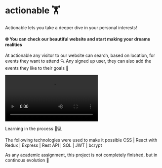 # actionable 🏋️
Actionable lets you take a deeper dive in your personal interests!

#### 🌐 You can check our beautiful website and start making your dreams realities 

At actionable any visitor to our website can search, based on location, for events they want to attend 🔍
Any signed up user, they can also add the events they like to their goals 👤

![](public/actionable.mp4)

Learning in the process 📖💻

The following technologies were used to make it possible CSS | React with Redux | Express | Rest API | SQL | JWT | bcrypt

As any academic assignment, this project is not completely finished, but in continous evolution 🧬

